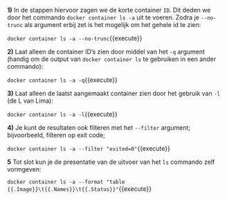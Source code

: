 **1)** In de stappen hiervoor zagen we de korte container `ID`. Dit deden we door het commando `docker container ls -a` uit te voeren. Zodra je `--no-trunc` als argument erbij zet is het mogelijk om het gehele id te zien:

`docker container ls -a --no-trunc`{{execute}}

**2)** Laat alleen de container ID’s zien door middel van het `-q` argument (handig om de output van `docker container ls` te gebruiken in een ander commando):

`docker container ls -a -q`{{execute}}

**3)** Laat alleen de laatst aangemaakt container zien door het gebruik van `-l` (de L van Lima):

`docker container ls -a -l`{{execute}}

**4)** Je kunt de resultaten ook filteren met het `--filter` argument; bijvoorbeeld, filteren op exit code;

`docker container ls -a --filter "exited=0"`{{execute}}

**5** Tot slot kun je de presentatie van de uitvoer van het `ls` commando zelf vormgeven:

`docker container ls -a --format "table {{.Image}}\t{{.Names}}\t{{.Status}}"`{{execute}}